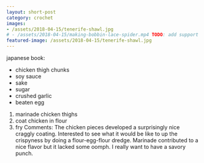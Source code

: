 ```yaml
---
layout: short-post
category: crochet
images: 
- /assets/2018-04-15/tenerife-shawl.jpg
# - /assets/2018-04-15/making-bobbin-lace-spider.mp4 TODO: add support for .mp4
featured-image: /assets/2018-04-15/tenerife-shawl.jpg
---
```

japanese book:
- chicken thigh chunks
- soy sauce
- sake
- sugar
- crushed garlic
- beaten egg
1. marinade chicken thighs
2. coat chicken in flour
3. fry 
Comments:
The chicken pieces developed a surprisingly nice 
craggly coating. Interested to see what it would
be like to up the crispyness by doing a flour-egg-flour
dredge. Marinade contributed to a nice flavor but it
lacked some oomph. I really want to have a savory punch.
